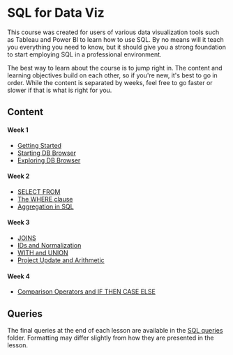 # SQL for Data Viz

This course was created for users of various data visualization tools such as Tableau and Power BI to learn how to use SQL. By no means will it teach you everything you need to know, but it should give you a strong foundation to start employing SQL in a professional environment.

The best way to learn about the course is to jump right in. The content and learning objectives build on each other, so if you're new, it's best to go in order. While the content is separated by weeks, feel free to go faster or slower if that is what is right for you.

## Content

#### Week 1

- [Getting Started](./Week-1/01_01-Getting%20Started.md)
- [Starting DB Browser](./Week-1/01_02-Starting%20DB%20Browser.md)
- [Exploring DB Browser](./Week-1/01_03-Exploring%20DB%20Browser.md)

#### Week 2

- [SELECT FROM](./Week-2/02_01-SELECT%20FROM.md)
- [The WHERE clause](./Week-2/02_02-The%20WHERE%20clause.md)
- [Aggregation in SQL](./Week-2/02_03-Aggregation%20in%20SQL.md)

#### Week 3

- [JOINS](./Week-3/03_01-JOINs.md)
- [IDs and Normalization](./Week-3/03_02-IDs%20and%20Normalization.md)
- [WITH and UNION](./Week-3/03_03-WITH%20and%20UNION.md)
- [Project Update and Arithmetic](./Week-3/03_04-Project%20Update%20and%20Arithmetic.md)

#### Week 4

- [Comparison Operators and IF THEN CASE ELSE](./Week-4/04_01-Comparison%20Operators%20and%20IF%20THEN%20ELSE%20CASE.md)

## Queries

The final queries at the end of each lesson are available in the [SQL queries](./SQL%20queries/) folder. Formatting may differ slightly from how they are presented in the lesson.
